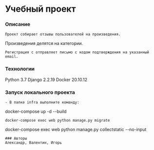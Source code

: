 # Учебный проект
### Описание
```
Проект собирает отзывы пользователей на произведения.
```
Произведения делятся на категории.
```
Регистрация с отправляет письмо с кодом подтверждения на указанный email.
```
### Технологии
Python 3.7
Django 2.2.19
Docker 20.10.12
### Запуск локального проекта
```
- В папке infra выполните команду:
```
docker-compose up -d --build 
```
docker-compose exec web python manage.py migrate
```
docker-compose exec web python manage.py collectstatic --no-input
```
### Авторы
Александр, Валентин, Игорь
